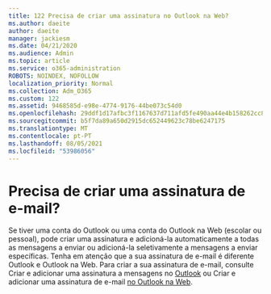 ```yaml
---
title: 122 Precisa de criar uma assinatura no Outlook na Web?
ms.author: daeite
author: daeite
manager: jackiesm
ms.date: 04/21/2020
ms.audience: Admin
ms.topic: article
ms.service: o365-administration
ROBOTS: NOINDEX, NOFOLLOW
localization_priority: Normal
ms.collection: Adm_O365
ms.custom: 122
ms.assetid: 9468585d-e98e-4774-9176-44be073c54d0
ms.openlocfilehash: 29ddf1d17afbc3f1167637d711afd5fe490aa44e4b158262cc891f0632c81c8c
ms.sourcegitcommit: b5f7da89a650d2915dc652449623c78be6247175
ms.translationtype: MT
ms.contentlocale: pt-PT
ms.lasthandoff: 08/05/2021
ms.locfileid: "53986056"
---
```

# <a name="need-to-create-an-email-signature"></a>Precisa de criar uma assinatura de e-mail?

Se tiver uma conta do Outlook ou uma conta do Outlook na Web (escolar ou pessoal), pode criar uma assinatura e adicioná-la automaticamente a todas as mensagens a enviar ou adicioná-la seletivamente a mensagens a enviar específicas. Tenha em atenção que a sua assinatura de e-mail é diferente Outlook e Outlook na Web. Para criar a sua assinatura de e-mail, consulte Criar e adicionar uma assinatura a mensagens no [Outlook](https://support.office.com/article/8ee5d4f4-68fd-464a-a1c1-0e1c80bb27f2.aspx) ou Criar e adicionar uma assinatura de e-mail [no Outlook na Web](https://support.office.com/article/5ff9dcfd-d3f1-447b-b2e9-39f91b074ea3.aspx).

